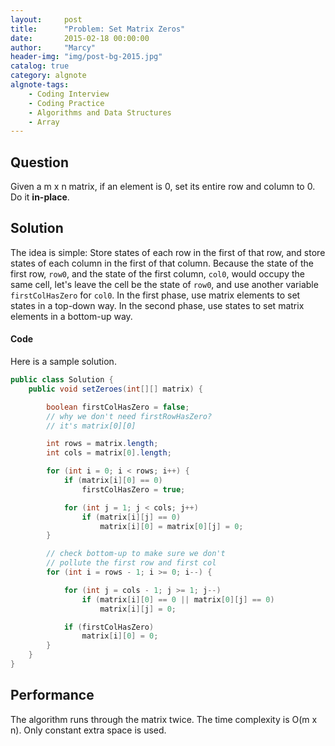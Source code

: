 ```yaml
---
layout:     post
title:      "Problem: Set Matrix Zeros"
date:       2015-02-18 00:00:00
author:     "Marcy"
header-img: "img/post-bg-2015.jpg"
catalog: true
category: algnote
algnote-tags:
    - Coding Interview
    - Coding Practice
    - Algorithms and Data Structures
    - Array
---
```


## Question

Given a m x n matrix, if an element is 0, set its entire row and column to 0. Do it **in-place**.

## Solution

The idea is simple: Store states of each row in the first of that row, and store states of each column in the first of that column. Because the state of the first row, `row0`, and the state of the first column, `col0`, would occupy the same cell, let's leave the cell be the state of `row0`, and use another variable `firstColHasZero` for `col0`. In the first phase, use matrix elements to set states in a top-down way. In the second phase, use states to set matrix elements in a bottom-up way.
#### Code

Here is a sample solution.

```java
public class Solution {
    public void setZeroes(int[][] matrix) {

        boolean firstColHasZero = false;
        // why we don't need firstRowHasZero?
        // it's matrix[0][0]

        int rows = matrix.length;
        int cols = matrix[0].length;

        for (int i = 0; i < rows; i++) {
            if (matrix[i][0] == 0)
                firstColHasZero = true;

            for (int j = 1; j < cols; j++)
                if (matrix[i][j] == 0)
                    matrix[i][0] = matrix[0][j] = 0;
        }

        // check bottom-up to make sure we don't
        // pollute the first row and first col
        for (int i = rows - 1; i >= 0; i--) {

            for (int j = cols - 1; j >= 1; j--)
                if (matrix[i][0] == 0 || matrix[0][j] == 0)
                    matrix[i][j] = 0;

            if (firstColHasZero)
                matrix[i][0] = 0;
        }
    }
}
```

## Performance

The algorithm runs through the matrix twice. The time complexity is O(m x n). Only constant extra space is used.
